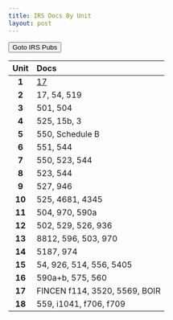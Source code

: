 ```yaml
---
title: IRS Docs By Unit
layout: post
---
```


<script>
function buttonForms() { window.open("https://www.irs.gov/forms-instructions"); }
</script>
<button onclick="buttonForms()">Goto IRS Pubs</button>

| Unit  | Docs |
|:-----:|:-----|
| **1** | [17](/ea/pmd/view.p17.md) |
| **2** | 17, 54, 519 |
| **3** | 501, 504 |
| **4** | 525, 15b, 3 |
| **5** | 550, Schedule B |
| **6** | 551, 544 |
| **7** | 550, 523, 544 |
| **8** | 523, 544 |
| **9** | 527, 946 |
| **10** | 525, 4681, 4345 |
| **11** | 504, 970, 590a |
| **12** | 502, 529, 526, 936 |
| **13** | 8812, 596, 503, 970 |
| **14** | 5187, 974 |
| **15** | 54, 926, 514, 556, 5405 |
| **16** | 590a+b, 575, 560 |
| **17** | FINCEN f114, 3520, 5569, BOIR |
| **18** | 559, i1041, f706, f709 |